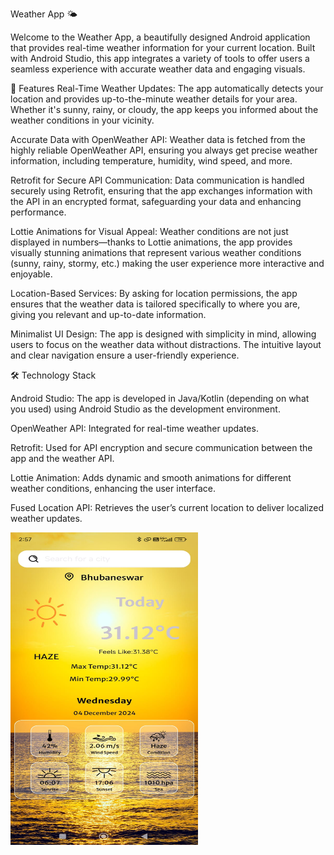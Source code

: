 Weather App 🌤️

Welcome to the Weather App, a beautifully designed Android application that provides real-time weather information for your current location. Built with Android Studio, this app integrates a variety of tools to offer users a seamless experience with accurate weather data and engaging visuals.

🌟 Features
Real-Time Weather Updates: The app automatically detects your location and provides up-to-the-minute weather details for your area. Whether it's sunny, rainy, or cloudy, the app keeps you informed about the weather conditions in your vicinity.

Accurate Data with OpenWeather API: Weather data is fetched from the highly reliable OpenWeather API, ensuring you always get precise weather information, including temperature, humidity, wind speed, and more.

Retrofit for Secure API Communication: Data communication is handled securely using Retrofit, ensuring that the app exchanges information with the API in an encrypted format, safeguarding your data and enhancing performance.

Lottie Animations for Visual Appeal: Weather conditions are not just displayed in numbers—thanks to Lottie animations, the app provides visually stunning animations that represent various weather conditions (sunny, rainy, stormy, etc.) making the user experience more interactive and enjoyable.

Location-Based Services: By asking for location permissions, the app ensures that the weather data is tailored specifically to where you are, giving you relevant and up-to-date information.

Minimalist UI Design: The app is designed with simplicity in mind, allowing users to focus on the weather data without distractions. The intuitive layout and clear navigation ensure a user-friendly experience.

🛠️ Technology Stack

Android Studio: The app is developed in Java/Kotlin (depending on what you used) using Android Studio as the development environment.

OpenWeather API: Integrated for real-time weather updates.

Retrofit: Used for API encryption and secure communication between the app and the weather API.

Lottie Animation: Adds dynamic and smooth animations for different weather conditions, enhancing the user interface.

Fused Location API: Retrieves the user’s current location to deliver localized weather updates.


<img src="screenshot/storm1.jpg" width="300px" height="500px">
